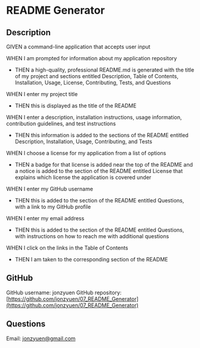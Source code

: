 
# README Generator

## Description
GIVEN a command-line application that accepts user input

WHEN I am prompted for information about my application repository
* THEN a high-quality, professional README.md is generated with the title of my project and sections entitled Description, Table of Contents, Installation, Usage, License, Contributing, Tests, and Questions

WHEN I enter my project title
* THEN this is displayed as the title of the README

WHEN I enter a description, installation instructions, usage information, contribution guidelines, and test instructions
* THEN this information is added to the sections of the README entitled Description, Installation, Usage, Contributing, and Tests

WHEN I choose a license for my application from a list of options
* THEN a badge for that license is added near the top of the README and a notice is added to the section of the README entitled License that explains which license the application is covered under

WHEN I enter my GitHub username
* THEN this is added to the section of the README entitled Questions, with a link to my GitHub profile

WHEN I enter my email address
* THEN this is added to the section of the README entitled Questions, with instructions on how to reach me with additional questions

WHEN I click on the links in the Table of Contents
* THEN I am taken to the corresponding section of the README

## GitHub
GitHub username: jonzyuen
GitHub repository: [https://github.com/jonzyuen/07_README_Generator](https://github.com/jonzyuen/07_README_Generator)

## Questions
Email: jonzyuen@gmail.com
  